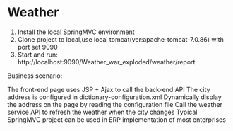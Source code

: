 # Weather

1. Install the local SpringMVC environment
2. Clone project to local,use local tomcat(ver:apache-tomcat-7.0.86) with port set 9090
3. Start and run: http://localhost:9090/Weather_war_exploded/weather/report

Business scenario:

The front-end page uses JSP + Ajax to call the back-end API
The city address is configured in dictionary-configuration.xml
Dynamically display the address on the page by reading the configuration file
Call the weather service API to refresh the weather when the city changes
Typical SpringMVC project can be used in ERP implementation of most enterprises
